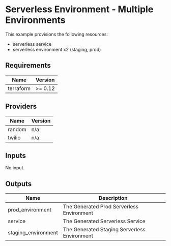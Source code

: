 # Serverless Environment - Multiple Environments

This example provisions the following resources:

- serverless service
- serverless environment x2 (staging, prod)

## Requirements

| Name      | Version |
| --------- | ------- |
| terraform | >= 0.12 |

## Providers

| Name   | Version |
| ------ | ------- |
| random | n/a     |
| twilio | n/a     |

## Inputs

No input.

## Outputs

| Name                | Description                                  |
| ------------------- | -------------------------------------------- |
| prod_environment    | The Generated Prod Serverless Environment    |
| service             | The Generated Serverless Service             |
| staging_environment | The Generated Staging Serverless Environment |
